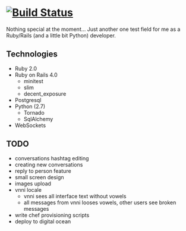 # [![Build Status](https://travis-ci.org/StrangeMood/resonanz.png?branch=master)](https://travis-ci.org/StrangeMood/resonanz)

Nothing special at the moment... Just another one test field for me as a Ruby/Rails (and a little bit Python) developer.

## Technologies
- Ruby 2.0
- Ruby on Rails 4.0
	- minitest
	- slim
	- decent_exposure
- Postgresql
- Python (2.7)
	- Tornado
	- SqlAlchemy
- WebSockets


## TODO
- conversations hashtag editing
- creating new conversations
- reply to person feature
- small screen design
- images upload
- vnni locale
	- vnni sees all interface text without vowels
	- all messages from vnni looses vowels, other users see broken messages
- write chef provisioning scripts
- deploy to digital ocean